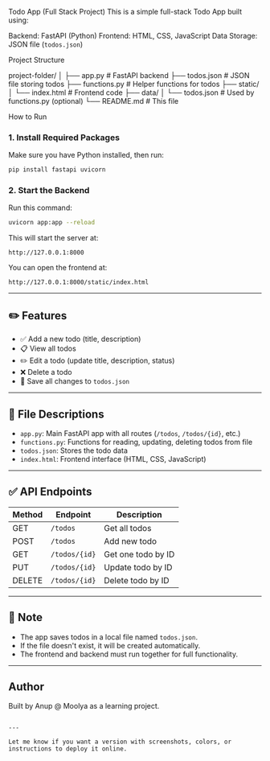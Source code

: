Todo App (Full Stack Project)
This is a simple full-stack Todo App built using:

Backend: FastAPI (Python)
Frontend: HTML, CSS, JavaScript
Data Storage: JSON file (`todos.json`)



Project Structure

project-folder/
│
├── app.py                  # FastAPI backend
├── todos.json              # JSON file storing todos
├── functions.py            # Helper functions for todos
├── static/
│   └── index.html          # Frontend code
├── data/
│   └── todos.json          # Used by functions.py (optional)
└── README.md               # This file

 How to Run

### 1. Install Required Packages

Make sure you have Python installed, then run:

```bash
pip install fastapi uvicorn
````

### 2. Start the Backend

Run this command:

```bash
uvicorn app:app --reload
```

This will start the server at:

```
http://127.0.0.1:8000
```

You can open the frontend at:

```
http://127.0.0.1:8000/static/index.html
```

---

## ✏️ Features

* ✅ Add a new todo (title, description)
* 📋 View all todos
* ✏️ Edit a todo (update title, description, status)
* ❌ Delete a todo
* 🔄 Save all changes to `todos.json`

---

## 📂 File Descriptions

* `app.py`: Main FastAPI app with all routes (`/todos`, `/todos/{id}`, etc.)
* `functions.py`: Functions for reading, updating, deleting todos from file
* `todos.json`: Stores the todo data
* `index.html`: Frontend interface (HTML, CSS, JavaScript)

---

## ✅ API Endpoints

| Method | Endpoint      | Description        |
| ------ | ------------- | ------------------ |
| GET    | `/todos`      | Get all todos      |
| POST   | `/todos`      | Add new todo       |
| GET    | `/todos/{id}` | Get one todo by ID |
| PUT    | `/todos/{id}` | Update todo by ID  |
| DELETE | `/todos/{id}` | Delete todo by ID  |

---

## 📌 Note

* The app saves todos in a local file named `todos.json`.
* If the file doesn't exist, it will be created automatically.
* The frontend and backend must run together for full functionality.

---

##  Author

Built by Anup @ Moolya as a learning project.

```

---

Let me know if you want a version with screenshots, colors, or instructions to deploy it online.
```

